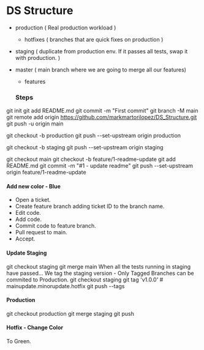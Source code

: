 # DS Structure

- production ( Real production workload )
    - hotfixes ( branches that are quick fixes on production )

- staging ( duplicate from production env. If it passes all tests, swap it with production. )
- master ( main branch where we are going to merge all our features)
    - features


    ### Steps
git init
git add README.md
git commit -m "First commit"
git branch -M main
git remote add origin https://github.com/markmartorilopez/DS_Structure.git
git push -u origin main

git checkout -b production
git push --set-upstream origin production

git checkout -b staging
git push --set-upstream origin staging

git checkout main
git checkout -b feature/1-readme-update
git add README.md
git commit -m "#1 - update readme"
git push --set-upstream origin feature/1-readme-update


#### Add new color - Blue
- Open a ticket.
- Create feature branch adding ticket ID to the branch name.
- Edit code.
- Add code.
- Commit code to feature branch.
- Pull request to main.
- Accept.

#### Update Staging
git checkout staging
git merge main
When all the tests running in staging have passed...
We tag the staging version - Only Tagged Branches can be commited to Production.
git checkout staging
git tag 'v1.0.0' # mainupdate.minorupdate.hotfix
git push --tags

#### Production
git checkout production
git merge staging
git push

#### Hotfix - Change Color
To Green.